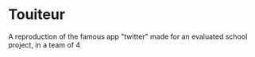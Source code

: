 # Touiteur
A reproduction of the famous app "twitter" made for an evaluated school project, in a team of 4
